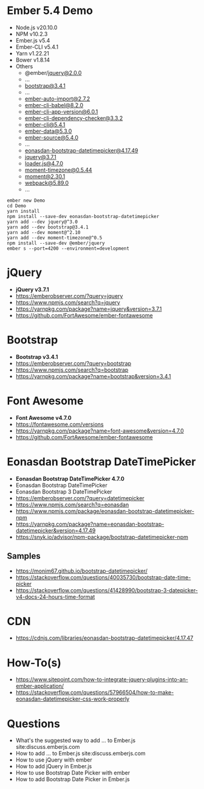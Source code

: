 # Ember 5.4 Demo
+ Node.js v20.10.0
+ NPM v10.2.3
+ Ember.js v5.4
+ Ember-CLI v5.4.1
+ Yarn v1.22.21
+ Bower v1.8.14
+ Others
  + @ember/jquery@2.0.0
  + ...
  + bootstrap@3.4.1
  + ...
  + ember-auto-import@2.7.2
  + ember-cli-babel@8.2.0
  + ember-cli-app-version@6.0.1
  + ember-cli-dependency-checker@3.3.2
  + ember-cli@5.4.1
  + ember-data@5.3.0
  + ember-source@5.4.0
  + ...
  + eonasdan-bootstrap-datetimepicker@4.17.49
  + jquery@3.7.1
  + loader.js@4.7.0  
  + moment-timezone@0.5.44
  + moment@2.30.1  
  + webpack@5.89.0
  + ...

```
ember new Demo
cd Demo
yarn install
npm install --save-dev eonasdan-bootstrap-datetimepicker
yarn add --dev jquery@^3.0
yarn add --dev bootstrap@3.4.1
yarn add --dev moment@^2.10
yarn add --dev moment-timezone@^0.5
npm install --save-dev @ember/jquery
ember s --port=4200 --environment=development
```

# jQuery
+ **jQuery v3.7.1**
+ https://emberobserver.com/?query=jquery
+ https://www.npmjs.com/search?q=jquery
+ https://yarnpkg.com/package?name=jquery&version=3.7.1
+ https://github.com/FortAwesome/ember-fontawesome

# Bootstrap
+ **Bootstrap v3.4.1**
+ https://emberobserver.com/?query=bootstrap
+ https://www.npmjs.com/search?q=bootstrap
+ https://yarnpkg.com/package?name=bootstrap&version=3.4.1

# Font Awesome
+ **Font Awesome v4.7.0**
+ https://fontawesome.com/versions
+ https://yarnpkg.com/package?name=font-awesome&version=4.7.0
+ https://github.com/FortAwesome/ember-fontawesome

# Eonasdan Bootstrap DateTimePicker
+ **Eonasdan Bootstrap DateTimePicker 4.7.0**
+ Eonasdan Bootstrap DateTimePicker
+ Eonasdan Bootstrap 3 DateTimePicker
+ https://emberobserver.com/?query=datetimepicker
+ https://www.npmjs.com/search?q=eonasdan
+ https://www.npmjs.com/package/eonasdan-bootstrap-datetimepicker-npm
+ https://yarnpkg.com/package?name=eonasdan-bootstrap-datetimepicker&version=4.17.49
+ https://snyk.io/advisor/npm-package/bootstrap-datetimepicker-npm

## Samples
+ https://monim67.github.io/bootstrap-datetimepicker/
+ https://stackoverflow.com/questions/40035730/bootstrap-date-time-picker
+ https://stackoverflow.com/questions/41428990/bootstrap-3-datepicker-v4-docs-24-hours-time-format

# CDN
+ https://cdnjs.com/libraries/eonasdan-bootstrap-datetimepicker/4.17.47

# How-To(s)
+ https://www.sitepoint.com/how-to-integrate-jquery-plugins-into-an-ember-application/
+ https://stackoverflow.com/questions/57966504/how-to-make-eonasdan-datetimepicker-css-work-properly

# Questions
+ What's the suggested way to add ... to Ember.js site:discuss.emberjs.com
+ How to add ... to Ember.js site:discuss.emberjs.com
+ How to use jQuery with ember
+ How to add jQuery in Ember.js
+ How to use Bootstrap Date Picker with ember
+ How to add Bootstrap Date Picker in Ember.js
